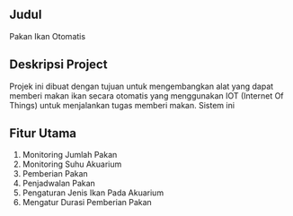 ## Judul

Pakan Ikan Otomatis

## Deskripsi Project

Projek ini dibuat dengan tujuan untuk mengembangkan alat yang dapat memberi makan ikan secara otomatis yang menggunakan IOT (Internet Of Things) untuk menjalankan tugas memberi makan. Sistem ini

## Fitur Utama

1. Monitoring Jumlah Pakan
2. Monitoring Suhu Akuarium
3. Pemberian Pakan
4. Penjadwalan Pakan
5. Pengaturan Jenis Ikan Pada Akuarium
6. Mengatur Durasi Pemberian Pakan
